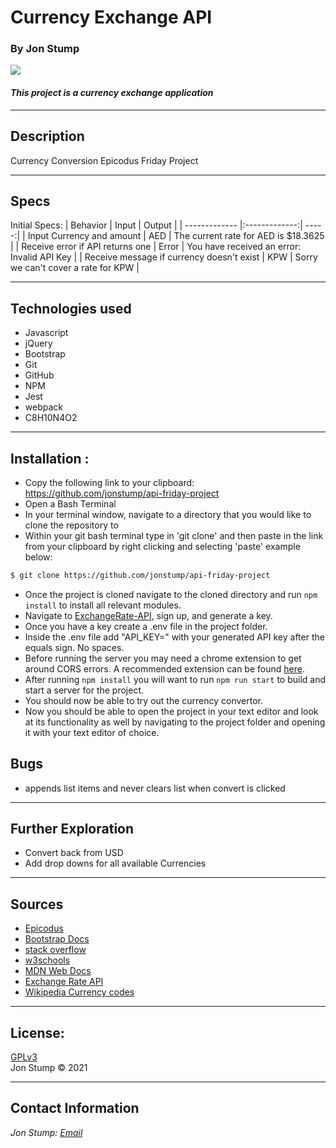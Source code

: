 # Currency Exchange API

### By Jon Stump
<img align="center" src="https://avatars2.githubusercontent.com/u/59323850?s=460&u=372c7d529b7379408ae54491ab3449b6e2f4d94d&v=4">

#### *This project is a currency exchange application*
* * *

## Description  
Currency Conversion Epicodus Friday Project

* * *
## Specs
Initial Specs:
| Behavior | Input | Output |
| ------------- |:-------------:| -----:|
| Input Currency and amount | AED | The current rate for AED is $18.3625 |
| Receive error if API returns one | Error | You have received an error: Invalid API Key |
| Receive message if currency doesn't exist | KPW | Sorry we can't cover a rate for KPW |


* * *

## Technologies used
* Javascript
* jQuery
* Bootstrap
* Git
* GitHub
* NPM
* Jest
* webpack
* C8H10N4O2

* * *


## Installation : 

* Copy the following link to your clipboard: https://github.com/jonstump/api-friday-project
* Open a Bash Terminal
* In your terminal window, navigate to a directory that you would like to clone the repository to
* Within your git bash terminal type in 'git clone' and then paste in the link from your clipboard by right clicking and selecting 'paste' example below:
```bash
$ git clone https://github.com/jonstump/api-friday-project
```
* Once the project is cloned navigate to the cloned directory and run ```npm install``` to install all relevant modules.
* Navigate to [ExchangeRate-API](https://www.exchangerate-api.com/docs/overview), sign up, and generate a key.
* Once you have a key create a .env file in the project folder.
* Inside the .env file add "API_KEY=" with your generated API key after the equals sign. No spaces.
* Before running the server you may need a chrome extension to get around CORS errors. A recommended extension can be found [here](https://chrome.google.com/webstore/detail/moesif-origin-cors-change/digfbfaphojjndkpccljibejjbppifbc/related?hl=en-US).
* After running ```npm install``` you will want to run ```npm run start``` to build and start a server for the project.
* You should now be able to try out the currency convertor.
* Now you should be able to open the project in your text editor and look at its functionality as well by navigating to the project folder and opening it with your text editor of choice.


## Bugs
* appends list items and never clears list when convert is clicked

* * *

## Further Exploration 
* Convert back from USD
* Add drop downs for all available Currencies

* * *

## Sources
* [Epicodus](https://www.epicodus.com/)
* [Bootstrap Docs](https://getbootstrap.com/)
* [stack overflow](https://stackoverflow.com/)
* [w3schools](https://www.w3schools.com/)
* [MDN Web Docs](https://developer.mozilla.org/en-US/)
* [Exchange Rate API](https://www.exchangerate-api.com/docs/overview)
* [Wikipedia Currency codes](https://en.wikipedia.org/wiki/ISO_4217)
* * *

## License:

[GPLv3](https://choosealicense.com/licenses/gpl-3.0/)\
Jon Stump &copy; 2021

* * *

## Contact Information
_Jon Stump: [Email](jmstump@gmail.com)_